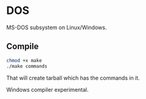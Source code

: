 # DOS
MS-DOS subsystem on Linux/Windows.

## Compile
```bash
chmod +x make
./make commands
```
That will create tarball which has the commands in it.

Windows compiler experimental.
